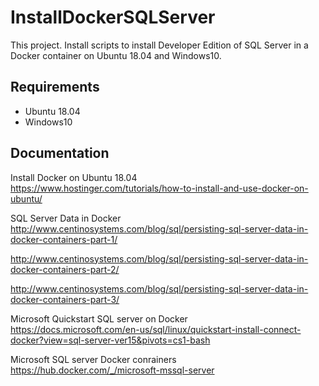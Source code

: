 # InstallDockerSQLServer
This project.
Install scripts to install Developer Edition of SQL Server
in a Docker container on Ubuntu 18.04 and Windows10.

## Requirements

* Ubuntu 18.04
* Windows10

## Documentation
Install Docker on Ubuntu 18.04</br>
https://www.hostinger.com/tutorials/how-to-install-and-use-docker-on-ubuntu/

SQL Server Data in Docker</br>
http://www.centinosystems.com/blog/sql/persisting-sql-server-data-in-docker-containers-part-1/

http://www.centinosystems.com/blog/sql/persisting-sql-server-data-in-docker-containers-part-2/

http://www.centinosystems.com/blog/sql/persisting-sql-server-data-in-docker-containers-part-3/

Microsoft Quickstart SQL server on Docker</br>
https://docs.microsoft.com/en-us/sql/linux/quickstart-install-connect-docker?view=sql-server-ver15&pivots=cs1-bash

Microsoft SQL server Docker conrainers</br>
https://hub.docker.com/_/microsoft-mssql-server